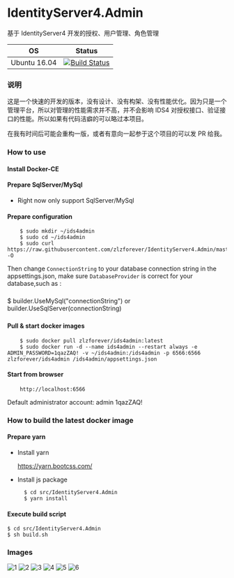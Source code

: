 # IdentityServer4.Admin

基于 IdentityServer4 开发的授权、用户管理、角色管理

| OS | Status |
|---|---|
| Ubuntu 16.04 | [![Build Status](https://dev.azure.com/zlzforever/IdentityServer4.Admin/_apis/build/status/Ids4.Admin%20Build)](https://dev.azure.com/zlzforever/IdentityServer4.Admin/_build/latest?definitionId=2) |

### 说明

这是一个快速的开发的版本，没有设计、没有构架、没有性能优化。因为只是一个管理平台，所以对管理的性能需求并不高，并不会影响 IDS4 对授权接口、验证接口的性能。所以如果有代码洁癖的可以略过本项目。

在我有时间后可能会重构一版，或者有意向一起参于这个项目的可以发 PR 给我。

### How to use

#### Install Docker-CE

#### Prepare SqlServer/MySql

+ Right now only support SqlServer/MySql

#### Prepare configuration

        $ sudo mkdir ~/ids4admin
        $ sudo cd ~/ids4admin
        $ sudo curl https://raw.githubusercontent.com/zlzforever/IdentityServer4.Admin/master/src/IdentityServer4.Admin/appsettings.json -O

Then change `ConnectionString` to your database connection string in the appsettings.json, make sure `DatabaseProvider` is correct for your database,such as :
###
$ builder.UseMySql("connectionString") or builder.UseSqlServer(connectionString)
###

#### Pull & start docker images

        $ sudo docker pull zlzforever/ids4admin:latest
        $ sudo docker run -d --name ids4admin --restart always -e ADMIN_PASSWORD=1qazZAQ! -v ~/ids4admin:/ids4admin -p 6566:6566 zlzforever/ids4admin /ids4admin/appsettings.json
        
#### Start from browser

        http://localhost:6566

 Default administrator account: admin  1qazZAQ!

### How to build the latest docker image

#### Prepare yarn

+ Install yarn

    https://yarn.bootcss.com/

+ Install js package

        $ cd src/IdentityServer4.Admin
        $ yarn install    
    
#### Execute build script
    
    $ cd src/IdentityServer4.Admin
    $ sh build.sh                     

### Images

![1](https://raw.githubusercontent.com/zlzforever/IdentityServer4.Admin/master/images/001.png)
![2](https://raw.githubusercontent.com/zlzforever/IdentityServer4.Admin/master/images/002.png)
![3](https://raw.githubusercontent.com/zlzforever/IdentityServer4.Admin/master/images/003.png)
![4](https://raw.githubusercontent.com/zlzforever/IdentityServer4.Admin/master/images/004.png)
![5](https://raw.githubusercontent.com/zlzforever/IdentityServer4.Admin/master/images/005.png)
![6](https://raw.githubusercontent.com/zlzforever/IdentityServer4.Admin/master/images/006.png)







